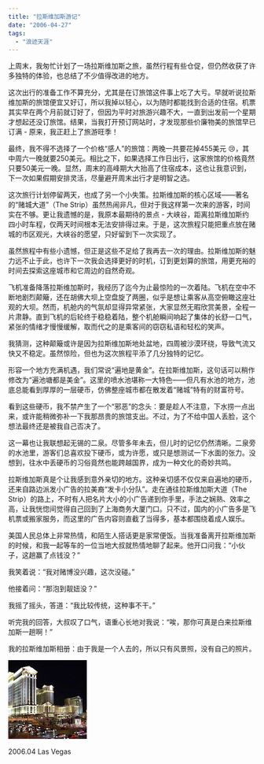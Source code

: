 ```yaml
---
title: "拉斯维加斯游记"
date: "2006-04-27"
tags: 
  - "浪迹天涯"
---
```


上周末，我匆忙计划了一场拉斯维加斯之旅，虽然行程有些仓促，但仍然收获了许多独特的体验，也总结了不少值得改进的地方。

这次出行的准备工作不算充分，尤其是在订旅馆这件事上吃了大亏。早就听说拉斯维加斯的旅馆便宜又好订，所以我掉以轻心，以为随时都能找到合适的住宿。机票其实早在两个月前就订好了，但因为平时对旅游兴趣不大，一直到出发前一个星期才想起还没订旅馆。结果，当我打开预订网站时，才发现那些价廉物美的旅馆早已订满 - 原来，我正赶上了旅游旺季！

最终，我不得不选择了一个价格“感人”的旅馆：两晚一共要花掉455美元 😢，其中周六一晚就要250美元。相比之下，如果选择工作日出行，这家旅馆的价格竟然只要50美元一晚。显然，周末的高峰期大大抬高了住宿成本，这也让我意识到，下一次如果假期安排灵活，尽量避开周末出行才是明智之选。

这次旅行计划停留两天，也成了另一个小失策。拉斯维加斯的核心区域——著名的“赌城大道”（The Strip）虽然热闹非凡，但对于我这样第一次来的游客，时间实在不够。更让我遗憾的是，我原本最期待的景点 - 大峡谷，距离拉斯维加斯约四小时车程，仅两天时间根本无法安排得过来。于是，这次旅程只能把重点放在赌城的市区观光，大峡谷的愿望，只好留到下一次实现了。

虽然旅程中有些小遗憾，但正是这些不足给了我再去一次的理由。拉斯维加斯的魅力远不止于此，也许下一次我会选择更好的时机，订到更划算的旅馆，用更充裕的时间去探索这座城市和它周边的自然奇观。

飞机准备降落拉斯维加斯时，我经历了迄今为止最惊险的一次着陆。飞机在空中不断地剧烈颠簸，还在胡佛大坝上空盘旋了两圈，似乎是想让乘客从高空俯瞰这座壮观的大坝。然而，机舱内的气氛却显得异常紧张，大家显然无暇欣赏美景，全程一片肃静。直到飞机的后轮终于稳稳着陆，整个机舱瞬间响起了集体的长舒一口气，紧张的情绪才慢慢缓解，取而代之的是乘客间的窃窃私语和轻松的笑声。

我猜测，这种颠簸或许是因为拉斯维加斯地处盆地，四周被沙漠环绕，导致气流又快又不稳定。虽然惊险，但也为这次旅程平添了几分独特的记忆。

形容一个地方充满机遇，我们常说“遍地是黄金”。在拉斯维加斯，这句话可以稍作修改为“遍池塘都是美金”。这里的喷水池堪称一大特色——但凡有水池的地方，池底总能看到厚厚的一层硬币，仿佛整座城市都在散发着“赌城”特有的财富符号。

看到这些硬币，我不禁产生了一个“邪恶”的念头：要是趁人不注意，下水捞一点出来，或许能稍微弥补一下我那昂贵的旅馆支出。不过，为了不给中国人丢脸，这个想法最终还是被我自己否决了。

这一幕也让我联想起无锡的二泉。尽管多年未去，但儿时的记忆仍然清晰。二泉旁的水池里，游客们总喜欢投下硬币，或为许愿，或只是想测试一下水面的张力。没想到，往水中丢硬币的习俗竟然也能跨越国界，成为一种文化的奇妙共鸣。

拉斯维加斯真是个让我感到意外亲切的地方。这种亲切感不仅仅来自遍地的硬币，还来自路边派发小广告的拉美裔“发卡小分队”。走在通往拉斯维加斯大道（The Strip）的路上，不时有人把名片大小的小广告递到你手里，手法之娴熟、效率之高，让我恍惚间觉得自己回到了上海商务大厦门口。只不过，国内的小广告多是飞机票或搬家服务，而这里的广告内容则直截了当得多，基本都围绕着成人娱乐。

美国人民总体上非常热情，和陌生人搭话更是家常便饭。当我准备离开拉斯维加斯的时候，和我一起等车的一位当地大叔就热情地聊了起来。他开口问我：“小伙子，这趟赢了点钱没？”

我笑着说：“我对赌博没兴趣，这次没碰。”

他接着问：“那泡到靓妞没？”

我摇了摇头，答道：“我比较传统，这种事不干。”

听完我的回答，大叔叹了口气，语重心长地对我说：“唉，那你可真是白来拉斯维加斯一趟啊！”


我的拉斯维加斯相册：由于我是一个人去的，所以只有风景照，没有自己的照片。

![](images/200604LasVegas.jpg)

2006.04 Las Vegas


